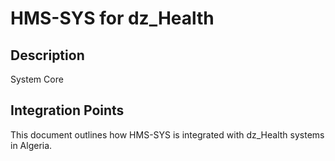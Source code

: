 # HMS-SYS for dz_Health

## Description

System Core

## Integration Points

This document outlines how HMS-SYS is integrated with dz_Health systems in Algeria.
